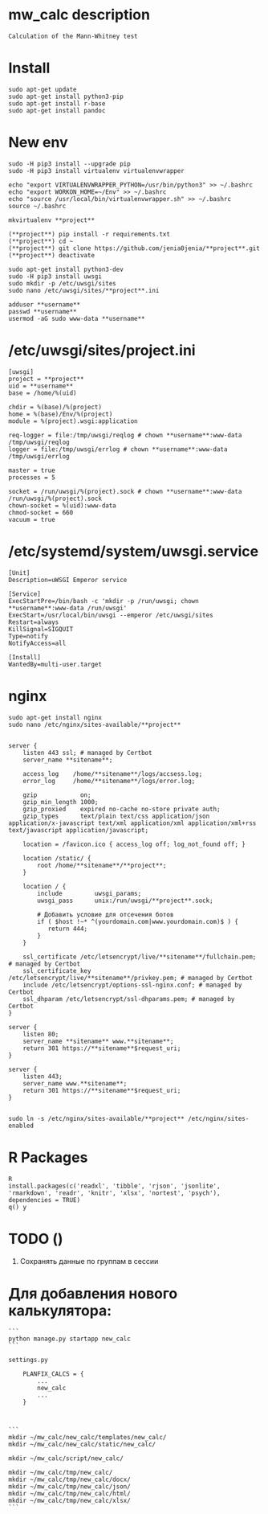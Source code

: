 # mw_calc description
    Calculation of the Mann-Whitney test

# Install
    sudo apt-get update
    sudo apt-get install python3-pip
    sudo apt-get install r-base
    sudo apt-get install pandoc

# New env
    sudo -H pip3 install --upgrade pip
    sudo -H pip3 install virtualenv virtualenvwrapper

    echo "export VIRTUALENVWRAPPER_PYTHON=/usr/bin/python3" >> ~/.bashrc
    echo "export WORKON_HOME=~/Env" >> ~/.bashrc
    echo "source /usr/local/bin/virtualenvwrapper.sh" >> ~/.bashrc
    source ~/.bashrc

    mkvirtualenv **project**

    (**project**) pip install -r requirements.txt
    (**project**) cd ~
    (**project**) git clone https://github.com/jenia0jenia/**project**.git
    (**project**) deactivate

    sudo apt-get install python3-dev
    sudo -H pip3 install uwsgi
    sudo mkdir -p /etc/uwsgi/sites
    sudo nano /etc/uwsgi/sites/**project**.ini

```
adduser **username**
passwd **username**
usermod -aG sudo www-data **username**
```

# /etc/uwsgi/sites/**project**.ini

    [uwsgi]
    project = **project**
    uid = **username**
    base = /home/%(uid)

    chdir = %(base)/%(project)
    home = %(base)/Env/%(project)
    module = %(project).wsgi:application

    req-logger = file:/tmp/uwsgi/reqlog # chown **username**:www-data /tmp/uwsgi/reqlog
    logger = file:/tmp/uwsgi/errlog # chown **username**:www-data /tmp/uwsgi/errlog

    master = true
    processes = 5

    socket = /run/uwsgi/%(project).sock # chown **username**:www-data /run/uwsgi/%(project).sock
    chown-socket = %(uid):www-data
    chmod-socket = 660
    vacuum = true

# /etc/systemd/system/uwsgi.service

    [Unit]
    Description=uWSGI Emperor service

    [Service]
    ExecStartPre=/bin/bash -c 'mkdir -p /run/uwsgi; chown **username**:www-data /run/uwsgi'
    ExecStart=/usr/local/bin/uwsgi --emperor /etc/uwsgi/sites
    Restart=always
    KillSignal=SIGQUIT
    Type=notify
    NotifyAccess=all

    [Install]
    WantedBy=multi-user.target

# nginx
    sudo apt-get install nginx
    sudo nano /etc/nginx/sites-available/**project**

    
    server {
        listen 443 ssl; # managed by Certbot
        server_name **sitename**;

        access_log    /home/**sitename**/logs/accsess.log;
        error_log     /home/**sitename**/logs/error.log;

        gzip            on;
        gzip_min_length 1000;
        gzip_proxied    expired no-cache no-store private auth;
        gzip_types      text/plain text/css application/json application/x-javascript text/xml application/xml application/xml+rss text/javascript application/javascript;

        location = /favicon.ico { access_log off; log_not_found off; }

        location /static/ {
            root /home/**sitename**/**project**;
        }

        location / {
            include         uwsgi_params;
            uwsgi_pass      unix:/run/uwsgi/**project**.sock;

            # Добавить условие для отсечения ботов
            if ( $host !~* ^(yourdomain.com|www.yourdomain.com)$ ) {
               return 444;
            }
        }
        
        ssl_certificate /etc/letsencrypt/live/**sitename**/fullchain.pem; # managed by Certbot
        ssl_certificate_key /etc/letsencrypt/live/**sitename**/privkey.pem; # managed by Certbot
        include /etc/letsencrypt/options-ssl-nginx.conf; # managed by Certbot
        ssl_dhparam /etc/letsencrypt/ssl-dhparams.pem; # managed by Certbot
    }

    server {
        listen 80;
        server_name **sitename** www.**sitename**;
        return 301 https://**sitename**$request_uri;
    }

    server {
        listen 443;
        server_name www.**sitename**;
        return 301 https://**sitename**$request_uri;
    }


    sudo ln -s /etc/nginx/sites-available/**project** /etc/nginx/sites-enabled

# R Packages
    R
    install.packages(c('readxl', 'tibble', 'rjson', 'jsonlite', 'rmarkdown', 'readr', 'knitr', 'xlsx', 'nortest', 'psych'), dependencies = TRUE)
    q() y



# TODO ()

1. Сохранять данные по группам в сессии


# Для добавления нового калькулятора:

    ```
    python manage.py startapp new_calc
    ```

    settings.py

        PLANFIX_CALCS = {
            ...
            new_calc
            ...
        }



    ```
    mkdir ~/mw_calc/new_calc/templates/new_calc/
    mkdir ~/mw_calc/new_calc/static/new_calc/

    mkdir ~/mw_calc/script/new_calc/

    mkdir ~/mw_calc/tmp/new_calc/
    mkdir ~/mw_calc/tmp/new_calc/docx/
    mkdir ~/mw_calc/tmp/new_calc/json/
    mkdir ~/mw_calc/tmp/new_calc/html/
    mkdir ~/mw_calc/tmp/new_calc/xlsx/
    ```
